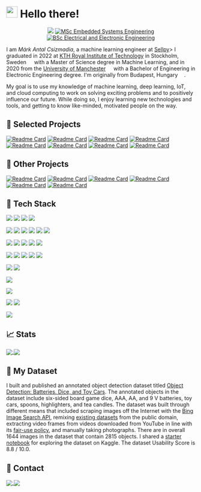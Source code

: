 # <img src="https://emojis.slackmojis.com/emojis/images/1531849430/4246/blob-sunglasses.gif?1531849430" width="30px"> Hello there!

<p align="center">
  <img src="https://visitor-badge.glitch.me/badge?page_id=mark-antal-csizmadia.mark-antal-csizmadia">
  <a href="https://www.kth.se/en/studies/master/machine-learning/msc-machine-learning-1.48533">
    <img src="https://img.shields.io/badge/MSc%20Machine%20Learning%20-KTH%20Royal%20Institute%20of%20Technology-2bbc8a"
         alt="MSc Embedded Systems Engineering">
  </a>
  <a href="https://www.manchester.ac.uk/study/undergraduate/courses/2022/03364/beng-electrical-and-electronic-engineering-with-industrial-experience/">
    <img src="https://img.shields.io/badge/BEng%20Electrical%20and%20Electronic%20Engineering-University%20of%20Manchester-2bbc8a"
         alt="BSc Electrical and Electronic Engineering">
  </a>
</p>
    
I am _Márk Antal Csizmadia_, a machine learning engineer at [Sellpy](https://www.sellpy.com/)> I graduated in 2022 at [KTH Royal Institute of Technology](https://www.kth.se/en) in Stockholm, Sweden <img src="https://cdn-icons-png.flaticon.com/512/197/197564.png" width="13"/> with a Master of Science degree in Machine Learning, and in 2020 from the [University of Manchester](https://www.manchester.ac.uk/) <img src="https://cdn-icons-png.flaticon.com/512/197/197374.png" width="13"/> with a Bachelor of Engineering in Electronic Engineering degree. I'm originally from Budapest, Hungary <img src="https://cdn-icons-png.flaticon.com/512/197/197584.png" width="13"/>.

My goal is to use my knowledge of machine learning, deep learning, IoT, and cloud computing to work on solving exciting problems and to positively influence our future. While doing so, I enjoy learning new technologies and tools, and getting to know like-minded, motivated people on the way.

## 🙏 Selected Projects

[![Readme Card](https://github-readme-stats.vercel.app/api/pin/?username=mark-antal-csizmadia&repo=re-sln&title_color=2bbc8a)](https://github.com/mark-antal-csizmadia/re-sln)
[![Readme Card](https://github-readme-stats.vercel.app/api/pin/?username=mark-antal-csizmadia&repo=dcgan-fake-faces&title_color=2bbc8a)](https://github.com/mark-antal-csizmadia/dcgan-fake-faces)
[![Readme Card](https://github-readme-stats.vercel.app/api/pin/?username=mark-antal-csizmadia&repo=nn-blocks&title_color=2bbc8a)](https://github.com/mark-antal-csizmadia/nn-blocks)
[![Readme Card](https://github-readme-stats.vercel.app/api/pin/?username=mark-antal-csizmadia&repo=DD2434-VAE-Project&title_color=2bbc8a)](https://github.com/mark-antal-csizmadia/DD2434-VAE-Project)
[![Readme Card](https://github-readme-stats.vercel.app/api/pin/?username=mark-antal-csizmadia&repo=pca-mds-isomap&title_color=2bbc8a)](https://github.com/mark-antal-csizmadia/pca-mds-isomap)
[![Readme Card](https://github-readme-stats.vercel.app/api/pin/?username=mark-antal-csizmadia&repo=som&title_color=2bbc8a)](https://github.com/mark-antal-csizmadia/som)
[![Readme Card](https://github-readme-stats.vercel.app/api/pin/?username=mark-antal-csizmadia&repo=svm&title_color=2bbc8a)](https://github.com/mark-antal-csizmadia/svm)
[![Readme Card](https://github-readme-stats.vercel.app/api/pin/?username=mark-antal-csizmadia&repo=slp-mlp&title_color=2bbc8a)](https://github.com/mark-antal-csizmadia/slp-mlp)


## 👐 Other Projects

[![Readme Card](https://github-readme-stats.vercel.app/api/pin/?username=mark-antal-csizmadia&repo=rbm_dbn&title_color=2bbc8a)](https://github.com/mark-antal-csizmadia/rbm_dbn)
[![Readme Card](https://github-readme-stats.vercel.app/api/pin/?username=mark-antal-csizmadia&repo=hmm&title_color=2bbc8a)](https://github.com/mark-antal-csizmadia/hmm)
[![Readme Card](https://github-readme-stats.vercel.app/api/pin/?username=mark-antal-csizmadia&repo=hopfield-networks&title_color=2bbc8a)](https://github.com/mark-antal-csizmadia/hopfield-networks)
[![Readme Card](https://github-readme-stats.vercel.app/api/pin/?username=mark-antal-csizmadia&repo=variational-inference&title_color=2bbc8a)](https://github.com/mark-antal-csizmadia/variational-inference)
[![Readme Card](https://github-readme-stats.vercel.app/api/pin/?username=mark-antal-csizmadia&repo=variational-inference-gmm&title_color=2bbc8a)](https://github.com/mark-antal-csizmadia/variational-inference-gmm)
[![Readme Card](https://github-readme-stats.vercel.app/api/pin/?username=mark-antal-csizmadia&repo=spectral-clustering&title_color=2bbc8a)](https://github.com/mark-antal-csizmadia/spectral-clustering)

## 🔧 Tech Stack

![](https://img.shields.io/badge/Python-code-informational?style=flat&logo=Python&logoColor=white&color=2bbc8a)
![](https://img.shields.io/badge/SQL-code-informational?style=flat&logo=SQL&logoColor=white&color=2bbc8a)
![](https://img.shields.io/badge/Spark-code-informational?style=flat&logo=spark&logoColor=white&color=2bbc8a)
![](https://img.shields.io/badge/C++-code-informational?style=flat&logo=C++&logoColor=white&color=2bbc8a)

![](https://img.shields.io/badge/PyTorch-ml/dl-informational?style=flat&logo=PyTorch&logoColor=white&color=2bbc8a)
![](https://img.shields.io/badge/TensorFlow-ml/dl-informational?style=flat&logo=TensorFlow&logoColor=white&color=2bbc8a)
![](https://img.shields.io/badge/Keras-ml/dl-informational?style=flat&logo=Keras&logoColor=white&color=2bbc8a)
![](https://img.shields.io/badge/Ray-ml/dl/hyperparams-informational?style=flat&logo=Ray&logoColor=white&color=2bbc8a)
![](https://img.shields.io/badge/TensorBoard-ml/dl/viz-informational?style=flat&logo=TensorBoard&logoColor=white&color=2bbc8a)
![](https://img.shields.io/badge/CVAT-ml/dl/annotation-informational?style=flat&logo=cvat&logoColor=white&color=2bbc8a)

![](https://img.shields.io/badge/Git-vcs-informational?style=flat&logo=Git&logoColor=white&color=2bbc8a)
![](https://img.shields.io/badge/GitHub-vcs-informational?style=flat&logo=GitHub&logoColor=white&color=2bbc8a)
![](https://img.shields.io/badge/GitHubActions-ci/cd-informational?style=flat&logo=GitHubActions&logoColor=white&color=2bbc8a)
![](https://img.shields.io/badge/PyTest-test-informational?style=flat&logo=PyTest&logoColor=white&color=2bbc8a)
![](https://img.shields.io/badge/CodeCov-cov-informational?style=flat&logo=CodeCov&logoColor=white&color=2bbc8a)

![](https://img.shields.io/badge/NumPy-lib-informational?style=flat&logo=NumPy&logoColor=white&color=2bbc8a)
![](https://img.shields.io/badge/Pandas-lib-informational?style=flat&logo=Pandas&logoColor=white&color=2bbc8a)
![](https://img.shields.io/badge/Matplotlib-lib-informational?style=flat&logo=Matplotlib&logoColor=white&color=2bbc8a)
![](https://img.shields.io/badge/SciPy-lib-informational?style=flat&logo=SciPy&logoColor=white&color=2bbc8a)
![](https://img.shields.io/badge/Pillow-lib-informational?style=flat&logo=Pillow&logoColor=white&color=2bbc8a)

![](https://img.shields.io/badge/Jupyter-tool-informational?style=flat&logo=Jupyter&logoColor=white&color=2bbc8a)
![](https://img.shields.io/badge/Anaconda-tool-informational?style=flat&logo=Anaconda&logoColor=white&color=2bbc8a)

![](https://img.shields.io/badge/Google%20Cloud%20Platform-cloud-informational?style=flat&logo=google%20cloud&logoColor=white&color=2bbc8a)

![](https://img.shields.io/badge/Linux-os-informational?style=flat&logo=Linux&logoColor=white&color=2bbc8a)

![](https://img.shields.io/badge/PyCharm-ide-informational?style=flat&logo=pycharm&logoColor=white&color=2bbc8a)
![](https://img.shields.io/badge/Visual%20Studio%20Code-ide-informational?style=flat&logo=vsco&logoColor=white&color=2bbc8a)

![](https://img.shields.io/badge/LaTeX-writing-informational?style=flat&logo=LaTeX&logoColor=white&color=2bbc8a)

## 📈 Stats

<a href="#">
  <img align="center" src="https://github-readme-stats.vercel.app/api?username=mark-antal-csizmadia&count_private=true&show_icons=true&title_color=2bbc8a&icon_color=2bbc8a" />
</a>
<a href="#">
  <img align="center" src="https://github-readme-stats.vercel.app/api/top-langs/?username=mark-antal-csizmadia&?&layout=compact&title_color=2bbc8a" />
</a>

## 💯 My Dataset

I built and published an annotated object detection dataset titled [Object Detection: Batteries, Dice, and Toy Cars](https://www.kaggle.com/markcsizmadia/object-detection-batteries-dices-and-toy-cars). The annotated objects in the dataset include six-sided board game dice, AAA, AA, and 9 V batteries, toy cars, spoons, highlighters,  and tea candles. The dataset was built through different means that included scraping images off the Internet with the [Bing Image Search API](https://www.microsoft.com/en-us/bing/apis/bing-image-search-api), remixing [existing datasets](https://public.roboflow.com/object-detection/dice) from the public domain, extracting video frames from videos downloaded from YouTube in line with its [fair-use policy](https://support.google.com/youtube/answer/9783148?hl=en), and manually taking photographs. There are in overall 1644 images in the dataset that contain 2815 objects. I shared a [starter notebook](https://www.kaggle.com/markcsizmadia/explore-the-dataset) for exploring the dataset on Kaggle. The dataset Usability Score is 8.8 / 10.0.

## 📨 Contact
<a href="https://www.linkedin.com/in/mark-antal-csizmadia/">
  <img align="center" src="https://img.shields.io/badge/LinkedIn-Say%20hi!-informational?style=flat&logo=LinkedIn&logoColor=white&color=2bbc8a" />
</a>
<a href="mailto:mark.antal.csizmadia@gmail.com">
  <img align="center" src="https://img.shields.io/badge/Gmail-Say%20hi!-informational?style=flat&logo=Gmail&logoColor=white&color=2bbc8a" />
</a>
